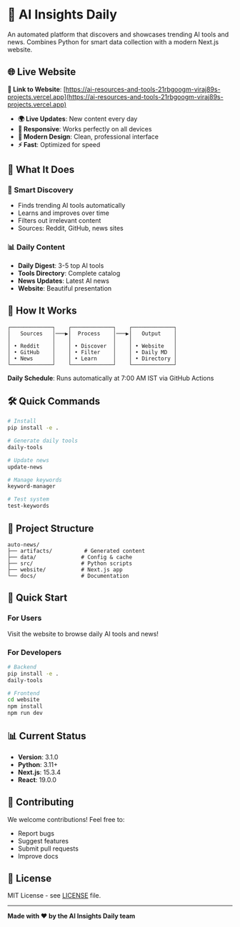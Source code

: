 # 🤖 AI Insights Daily

An automated platform that discovers and showcases trending AI tools and news. Combines Python for smart data collection with a modern Next.js website.

## 🌐 Live Website

**🔗 Link to Website**: [https://ai-resources-and-tools-21rbgoogm-viraj89s-projects.vercel.app](https://ai-resources-and-tools-21rbgoogm-viraj89s-projects.vercel.app)

- **🌍 Live Updates**: New content every day
- **📱 Responsive**: Works perfectly on all devices
- **🎨 Modern Design**: Clean, professional interface
- **⚡ Fast**: Optimized for speed

## 🚀 What It Does

### 🧠 Smart Discovery
- Finds trending AI tools automatically
- Learns and improves over time
- Filters out irrelevant content
- Sources: Reddit, GitHub, news sites

### 📊 Daily Content
- **Daily Digest**: 3-5 top AI tools
- **Tools Directory**: Complete catalog
- **News Updates**: Latest AI news
- **Website**: Beautiful presentation

## 🔄 How It Works

```
┌─────────────┐    ┌─────────────┐    ┌─────────────┐
│   Sources   │───▶│  Process    │───▶│   Output    │
│             │    │             │    │             │
│ • Reddit    │    │ • Discover  │    │ • Website   │
│ • GitHub    │    │ • Filter    │    │ • Daily MD  │
│ • News      │    │ • Learn     │    │ • Directory │
└─────────────┘    └─────────────┘    └─────────────┘
```

**Daily Schedule**: Runs automatically at 7:00 AM IST via GitHub Actions

## 🛠️ Quick Commands

```bash
# Install
pip install -e .

# Generate daily tools
daily-tools

# Update news
update-news

# Manage keywords
keyword-manager

# Test system
test-keywords
```

## 📁 Project Structure

```
auto-news/
├── artifacts/          # Generated content
├── data/              # Config & cache
├── src/               # Python scripts
├── website/           # Next.js app
└── docs/              # Documentation
```

## 🚀 Quick Start

### For Users
Visit the website to browse daily AI tools and news!

### For Developers
```bash
# Backend
pip install -e .
daily-tools

# Frontend
cd website
npm install
npm run dev
```

## 📊 Current Status

- **Version**: 3.1.0
- **Python**: 3.11+
- **Next.js**: 15.3.4
- **React**: 19.0.0

## 🤝 Contributing

We welcome contributions! Feel free to:
- Report bugs
- Suggest features
- Submit pull requests
- Improve docs

## 📄 License

MIT License - see [LICENSE](LICENSE) file.

---

**Made with ❤️ by the AI Insights Daily team**
